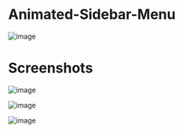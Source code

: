 # Animated-Sidebar-Menu

![image](https://user-images.githubusercontent.com/72864817/173788759-01277117-a6cd-4208-8c03-9021bc0a0240.png)

# Screenshots

![image](https://user-images.githubusercontent.com/72864817/175296956-d903c2b5-eae2-481a-9cb4-ce56aa7f4662.png)

![image](https://user-images.githubusercontent.com/72864817/175297105-449cdfd5-df6a-46ae-beaf-1c03afd8ea94.png)

![image](https://user-images.githubusercontent.com/72864817/175297157-1d01c7a2-76ee-46f3-9e96-d30f14976afc.png)



